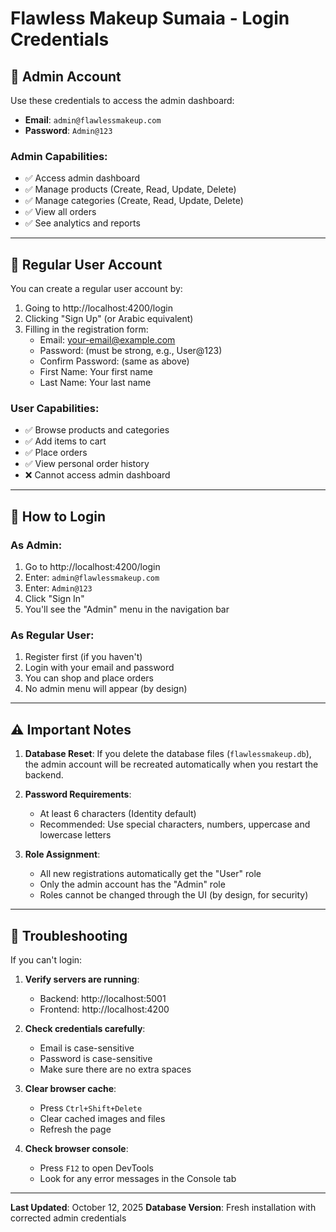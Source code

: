 # Flawless Makeup Sumaia - Login Credentials

## 🔐 Admin Account

Use these credentials to access the admin dashboard:

- **Email**: `admin@flawlessmakeup.com`
- **Password**: `Admin@123`

### Admin Capabilities:
- ✅ Access admin dashboard
- ✅ Manage products (Create, Read, Update, Delete)
- ✅ Manage categories (Create, Read, Update, Delete)
- ✅ View all orders
- ✅ See analytics and reports

---

## 👤 Regular User Account

You can create a regular user account by:

1. Going to http://localhost:4200/login
2. Clicking "Sign Up" (or Arabic equivalent)
3. Filling in the registration form:
   - Email: your-email@example.com
   - Password: (must be strong, e.g., User@123)
   - Confirm Password: (same as above)
   - First Name: Your first name
   - Last Name: Your last name

### User Capabilities:
- ✅ Browse products and categories
- ✅ Add items to cart
- ✅ Place orders
- ✅ View personal order history
- ❌ Cannot access admin dashboard

---

## 🚀 How to Login

### As Admin:
1. Go to http://localhost:4200/login
2. Enter: `admin@flawlessmakeup.com`
3. Enter: `Admin@123`
4. Click "Sign In"
5. You'll see the "Admin" menu in the navigation bar

### As Regular User:
1. Register first (if you haven't)
2. Login with your email and password
3. You can shop and place orders
4. No admin menu will appear (by design)

---

## ⚠️ Important Notes

1. **Database Reset**: If you delete the database files (`flawlessmakeup.db`), the admin account will be recreated automatically when you restart the backend.

2. **Password Requirements**:
   - At least 6 characters (Identity default)
   - Recommended: Use special characters, numbers, uppercase and lowercase letters

3. **Role Assignment**:
   - All new registrations automatically get the "User" role
   - Only the admin account has the "Admin" role
   - Roles cannot be changed through the UI (by design, for security)

---

## 🔧 Troubleshooting

If you can't login:

1. **Verify servers are running**:
   - Backend: http://localhost:5001
   - Frontend: http://localhost:4200

2. **Check credentials carefully**:
   - Email is case-sensitive
   - Password is case-sensitive
   - Make sure there are no extra spaces

3. **Clear browser cache**:
   - Press `Ctrl+Shift+Delete`
   - Clear cached images and files
   - Refresh the page

4. **Check browser console**:
   - Press `F12` to open DevTools
   - Look for any error messages in the Console tab

---

**Last Updated**: October 12, 2025
**Database Version**: Fresh installation with corrected admin credentials




















